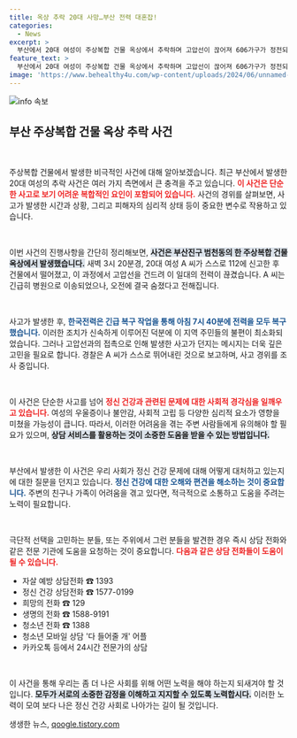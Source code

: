 ```yaml
---
title: 옥상 추락 20대 사망…부산 전력 대혼잡!
categories:
  - News
excerpt: >
  부산에서 20대 여성이 주상복합 건물 옥상에서 추락하며 고압선이 끊어져 606가구가 정전되었습니다. 스스로 112에 신고한 후 발생한 이 사고는 경찰의 철저한 조사 중입니다.
feature_text: >
  부산에서 20대 여성이 주상복합 건물 옥상에서 추락하며 고압선이 끊어져 606가구가 정전되었습니다. 스스로 112에 신고한 후 발생한 이 사고는 경찰의 철저한 조사 중입니다.
image: 'https://www.behealthy4u.com/wp-content/uploads/2024/06/unnamed-file.png'
---
```


<p><img src="https://www.behealthy4u.com/wp-content/uploads/2024/06/unnamed-file.png" alt="info 속보" /></p>

<h2 data-ke-size="size26">부산 주상복합 건물 옥상 추락 사건</h2>

<p data-ke-size="size16">&nbsp;</p>

<p>주상복합 건물에서 발생한 비극적인 사건에 대해 알아보겠습니다. 최근 부산에서 발생한 20대 여성의 추락 사건은 여러 가지 측면에서 큰 충격을 주고 있습니다. <b><span style="color: #ee2323;">이 사건은 단순한 사고로 보기 어려운 복합적인 요인이 포함되어 있습니다.</span></b> 사건의 경위를 살펴보면, 사고가 발생한 시간과 상황, 그리고 피해자의 심리적 상태 등이 중요한 변수로 작용하고 있습니다.</p>

<p data-ke-size="size16">&nbsp;</p>

<p>이번 사건의 진행사항을 간단히 정리해보면, <b><span style="background-color: #21538527;">사건은 부산진구 범천동의 한 주상복합 건물 옥상에서 발생했습니다.</span></b> 새벽 3시 20분경, 20대 여성 A 씨가 스스로 112에 신고한 후 건물에서 떨어졌고, 이 과정에서 고압선을 건드려 이 일대의 전력이 끊겼습니다. A 씨는 긴급히 병원으로 이송되었으나, 오전에 결국 숨졌다고 전해집니다. </p>

<p data-ke-size="size16">&nbsp;</p>

<p>사고가 발생한 후, <b><span style="color: #1a5490;">한국전력은 긴급 복구 작업을 통해 아침 7시 40분에 전력을 모두 복구했습니다.</span></b> 이러한 조치가 신속하게 이루어진 덕분에 이 지역 주민들의 불편이 최소화되었습니다. 그러나 고압선과의 접촉으로 인해 발생한 사고가 던지는 메시지는 더욱 깊은 고민을 필요로 합니다. 경찰은 A 씨가 스스로 뛰어내린 것으로 보고하며, 사고 경위를 조사 중입니다.</p>

<p data-ke-size="size16">&nbsp;</p>

<p>이 사건은 단순한 사고를 넘어 <b><span style="color: #ee2323;">정신 건강과 관련된 문제에 대한 사회적 경각심을 일깨우고 있습니다.</span></b> 여성의 우울증이나 불안감, 사회적 고립 등 다양한 심리적 요소가 영향을 미쳤을 가능성이 큽니다. 따라서, 이러한 어려움을 겪는 주변 사람들에게 유의해야 할 필요가 있으며, <b><span style="background-color: #21538527;">상담 서비스를 활용하는 것이 소중한 도움을 받을 수 있는 방법입니다.</span></b></p>

<p data-ke-size="size16">&nbsp;</p>

<p>부산에서 발생한 이 사건은 우리 사회가 정신 건강 문제에 대해 어떻게 대처하고 있는지에 대한 질문을 던지고 있습니다. <b><span style="color: #1a5490;">정신 건강에 대한 오해와 편견을 해소하는 것이 중요합니다.</span></b> 주변의 친구나 가족이 어려움을 겪고 있다면, 적극적으로 소통하고 도움을 주려는 노력이 필요합니다.</p>

<p data-ke-size="size16">&nbsp;</p>

<p>극단적 선택을 고민하는 분들, 또는 주위에서 그런 분들을 발견한 경우 즉시 상담 전화와 같은 전문 기관에 도움을 요청하는 것이 중요합니다. <b><span style="color: #ee2323;">다음과 같은 상담 전화들이 도움이 될 수 있습니다.</span></b></p>

<ul>
<li>자살 예방 상담전화 ☎ 1393</li>
<li>정신 건강 상담전화 ☎ 1577-0199</li>
<li>희망의 전화 ☎ 129</li>
<li>생명의 전화 ☎ 1588-9191</li>
<li>청소년 전화 ☎ 1388</li>
<li>청소년 모바일 상담 '다 들어줄 개' 어플</li>
<li>카카오톡 등에서 24시간 전문가의 상담</li>
</ul>

<p data-ke-size="size16">&nbsp;</p>

<p>이 사건을 통해 우리는 좀 더 나은 사회를 위해 어떤 노력을 해야 하는지 되새겨야 할 것입니다. <b><span style="background-color: #21538527;">모두가 서로의 소중한 감정을 이해하고 지지할 수 있도록 노력합시다.</span></b> 이러한 노력이 모여 보다 나은 정신 건강 사회로 나아가는 길이 될 것입니다.</p>
생생한 뉴스, <a href="https://qoogle.tistory.com" rel="dofollow">qoogle.tistory.com</a>


